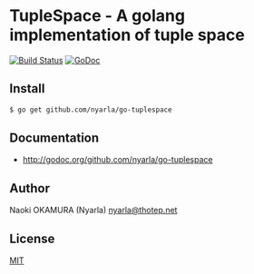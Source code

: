 TupleSpace - A golang implementation of tuple space
===================================================

[![Build Status](https://travis-ci.org/nyarla/go-tuplespace.svg?branch=master)](https://travis-ci.org/nyarla/go-tuplespace) [![GoDoc](http://godoc.org/github.com/nyarla/go-tuplespace?status.svg)](http://godoc.org/github.com/nyarla/go-tuplespace)

Install
-------

```bash
$ go get github.com/nyarla/go-tuplespace
```

Documentation
-------------

  * <http://godoc.org/github.com/nyarla/go-tuplespace>

Author
------

Naoki OKAMURA (Nyarla) <nyarla@thotep.net>

License
-------

[MIT](http://nyarla.mit-license.org/2014)

